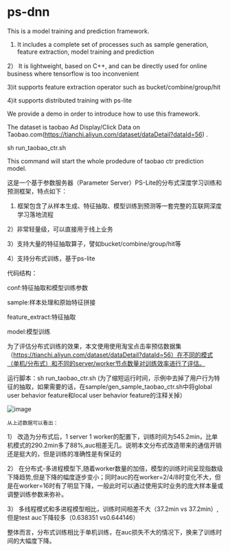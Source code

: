 # ps-dnn
This is a model training and prediction framework.

1) It includes a complete set of processes such as sample generation, feature extraction, model training and prediction 

2） It is lightweight, based on C++, and can be directly used for online business where tensorflow is too inconvenient 

3)it supports feature extraction operator such as bucket/combine/group/hit 

4)it supports distributed training with ps-lite 

We provide a demo in order to introduce how to use this framework.

The dataset is taobao Ad Display/Click Data on Taobao.com(https://tianchi.aliyun.com/dataset/dataDetail?dataId=56) .

sh run_taobao_ctr.sh

This command will start the whole prodedure of taobao ctr prediction model.


这是一个基于参数服务器（Parameter Server）PS-Lite的分布式深度学习训练和预测框架，特点如下：

1) 框架包含了从样本生成、特征抽取、模型训练到预测等一套完整的互联网深度学习落地流程

2）非常轻量级，可以直接用于线上业务

3）支持大量的特征抽取算子，譬如bucket/combine/group/hit等

4）支持分布式训练，基于ps-lite

代码结构：

conf:特征抽取和模型训练参数

sample:样本处理和原始特征拼接

feature_extract:特征抽取

model:模型训练


为了评估分布式训练的效果，本文使用使用淘宝点击率预估数据集（https://tianchi.aliyun.com/dataset/dataDetail?dataId=56）在不同的模式（单机/分布式）和不同的server/worker节点数量对训练效率进行了评估。

运行脚本：sh run_taobao_ctr.sh (为了缩短运行时间，示例中去掉了用户行为特征的抽取，如果需要的话，在sample/gen_sample_taobao_ctr.sh中将global user behavior feature和local user behavior feature的注释关掉）

 ![image](https://user-images.githubusercontent.com/9473273/141041693-99bba636-1d3c-4206-952a-aa73dabb6c7d.png)
  
	从上述数据可以看出：
	
1）	改造为分布式后，1 server 1 worker的配置下，训练时间为545.2min，比单机模式的290.2min多了88%,auc相差无几。说明本文分布式改造带来的通信开销还是挺大的，但是训练的准确性是有保证的

2）	在分布式-多进程模型下,随着worker数量的加倍，模型的训练时间呈现指数级下降趋势,但是下降的幅度逐步变小；同时auc的在worker=2/4/8时变化不大，但是在worker=16时有了明显下降，一般此时可以通过使用实时业务的庞大样本量或调整训练参数来弥补。

3）	多线程模式和多进程模型相比，训练时间相差不大（37.2min vs 37.2min）,但是test auc下降较多（0.638351 vs0.644146）

整体而言，分布式训练相比于单机训练，在auc损失不大的情况下，换来了训练时间的大幅度下降。


